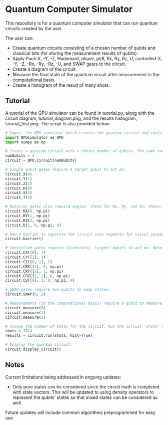 # Quantum Computer Simulator

This repository is for a quantum computer simulator that can run quantum circuits created by the user.

The user can:
- Create quantum circuits consisting of a chosen number of qubits and classical bits (for storing the measurement results of qubits).
- Apply Pauli-X, -Y, -Z, Hadamard, phase, pi/8, Rx, Ry, Rz, U, controlled-X, -Y, -Z, -Rx, -Ry, -Rz, -U, and SWAP gates to the circuit.
- Create a diagram of the circuit.
- Measure the final state of the quantum circuit after measurement in the computational basis.
- Create a histogram of the result of many shots.

## Tutorial

A tutorial of the QPU simulator can be found in tutorial.py, along with the circuit diagram, tutorial_diagram.png, and the results histogram, tutorial_hist.png. The script is also provided below:

```py
# Import the QPU simulator which creates the quantum circuit and contains all gate operations. Import numpy for using pi in rotation gates.
import QPUsimulator as QPU
import numpy as np

# Create a quantum circuit with a chosen number of qubits. The same number of classica bits will be created for qubit measurement output. The output of each qubit is stored in its similarly indexed classical bit.
numQubits = 3
circuit = QPU.Circuit(numQubits)

# Single qubit gates require a target qubit to act on.
circuit.X(0)
circuit.Y(1)
circuit.Z(2)
circuit.H(0)
circuit.S(1)
circuit.T(2)

# Rotation gates also require angles: theta for Rx, Ry, and Rz; theta, phi, lambda for U
circuit.RX(0, np.pi)
circuit.RY(1, np.pi)
circuit.RZ(2, np.pi)
circuit.U(1, 0, np.pi, 0)

# Add a barrier to separate the circuit into segments for visual purposes.
circuit.barrier()

# Controlled gates require ([controls], target) qubits to act on. Note that the controls must be passed as a list, even if there is only one control qubit.
circuit.CX([0], 1)
circuit.CY([1], 2)
circuit.CZ([0, 1], 2)
circuit.CRX([1], 0, np.pi)
circuit.CRY([2], 1, np.pi)
circuit.CRZ([2, 1], 0, np.pi)
circuit.CU([0], 1, 0, np.pi, 0)

# SWAP gates require two qubits to swap states.
circuit.SWAP(0, 2)

# Measurements (in the computational basis) require a qubit to measure. The output is stored in the same indexed classical bit.
circuit.measure(0)
circuit.measure(1)
circuit.measure(2)

# Choose the number of shots for the circuit. Run the circuit 'shots' times and obtain the results as a list. Set hist=True to create a histogram of the results.
shots = 1024
results = circuit.run(shots, hist=True)

# Display the quantum circuit.
circuit.display_circuit()
```

## Notes
Current limitations being addressed in ongoing updates:
- Only pure states can be considered since the circuit math is completed with state vectors. This will be updated to using density operators to represent the qubits' states so that mixed states can be considered as well.

Future updates will include common algorithms preprogrammed for easy use.
